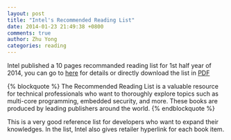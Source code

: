 ```yaml
---
layout: post
title: "Intel's Recommended Reading List"
date: 2014-01-23 21:49:38 +0800
comments: true
author: Zhu Yong
categories: reading
---
```


Intel published a 10 pages recommanded reading list for 1st half year of 2014, you can go to [here](https://noggin.intel.com/recommended-reading) for details or directly download the list in [PDF](https://noggin.intel.com/sites/default/files/Intel-Recommended-Reading-List_1H14_0.pdf) 

{% blockquote %}
The Recommended Reading List is a valuable resource for technical professionals who want to thoroughly explore topics such as multi-core programming, embedded security, and more. These books are produced by leading publishers around the world.
{% endblockquote %}

This is a very good reference list for developers who want to expand their knowledges. In the list, Intel also gives retailer hyperlink for each book item.
